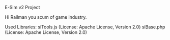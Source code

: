 E-Sim v2 Project

Hi Railman you scum of game industry.

Used Libraries:
siTools.js (License: Apache License, Version 2.0)
siBase.php (License: Apache License, Version 2.0)
